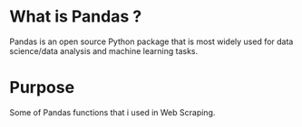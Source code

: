 # What is Pandas ?
Pandas is an open source Python package that is most widely used for data science/data analysis and machine learning tasks.

# Purpose 
Some of Pandas functions that i used in Web Scraping.
